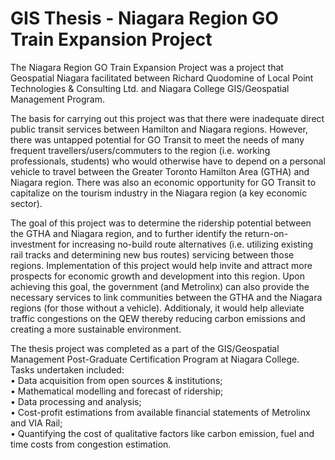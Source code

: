 # GIS Thesis - Niagara Region GO Train Expansion Project

The Niagara Region GO Train Expansion Project was a project that Geospatial Niagara facilitated between Richard Quodomine of Local Point Technologies & Consulting Ltd. and Niagara College GIS/Geospatial Management Program.

The basis for carrying out this project was that there were inadequate direct public transit services between Hamilton and Niagara regions. 
However, there was untapped potential for GO Transit to meet the needs of many frequent travellers/users/commuters to the region (i.e. working professionals, students) who would otherwise have to depend on a personal vehicle to travel between the Greater Toronto Hamilton Area (GTHA) and Niagara region. There was also an economic opportunity for GO Transit to capitalize on the tourism industry in the Niagara region (a key economic sector).

The goal of this project was to determine the ridership potential between the GTHA and Niagara region, and to further identify the return-on-investment for increasing no-build route alternatives (i.e. utilizing existing rail tracks and determining new bus routes) servicing between those regions. Implementation of this project would help invite and attract more prospects for economic growth and development into this region. Upon achieving this goal, the government (and Metrolinx) can also provide the necessary services to link communities between the GTHA and the Niagara regions (for those without a vehicle). Additionaly, it would help alleviate traffic congestions on the QEW thereby reducing carbon emissions and creating a more sustainable environment.

The thesis project was completed as a part of the GIS/Geospatial Management Post-Graduate Certification Program at Niagara College. <br>
Tasks undertaken included:<br>
• Data acquisition from open sources & institutions; <br>
• Mathematical modelling and forecast of ridership; <br>
• Data processing and analysis; <br>
• Cost-profit estimations from available financial statements of Metrolinx and VIA Rail; <br>
• Quantifying the cost of qualitative factors like carbon emission, fuel and time costs from congestion estimation. <br>

